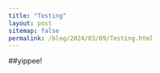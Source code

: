 ```yaml
---
title: "Testing"
layout: post
sitemap: false
permalink: /blog/2024/03/09/Testing.html
---
```


##yippee!

